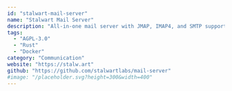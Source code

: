 ```yaml
---
id: "stalwart-mail-server"
name: "Stalwart Mail Server"
description: "All-in-one mail server with JMAP, IMAP4, and SMTP support and a wide range of modern features."
tags:
  - "AGPL-3.0"
  - "Rust"
  - "Docker"
category: "Communication"
website: "https://stalw.art"
github: "https://github.com/stalwartlabs/mail-server"
#image: "/placeholder.svg?height=300&width=400"
---
```


